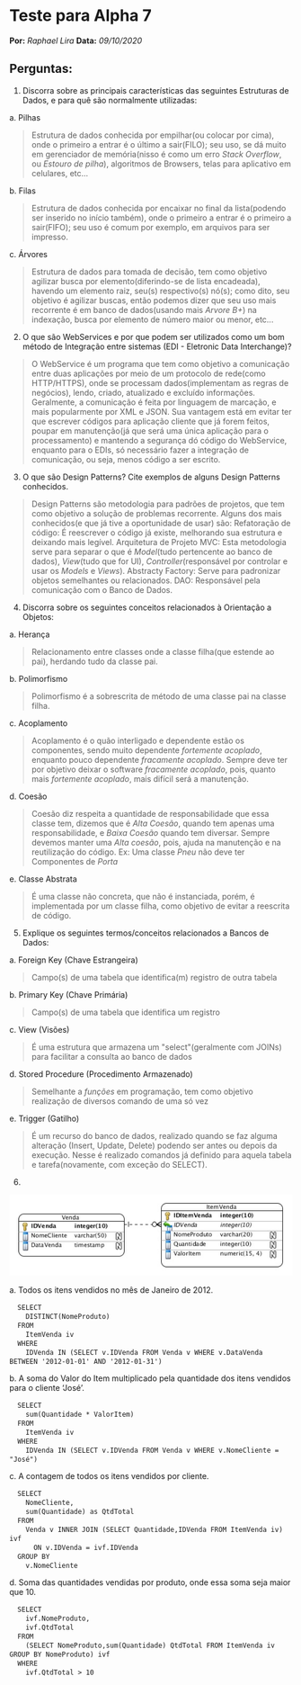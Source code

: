 # Teste para Alpha 7

**Por:** *Raphael Lira*
**Data:** *09/10/2020*


## Perguntas:

1. Discorra sobre as principais características das seguintes Estruturas de Dados, e para quê são normalmente utilizadas:

a.	Pilhas
  > Estrutura de dados conhecida por empilhar(ou colocar por cima), onde o primeiro a entrar é o último a sair(FILO); seu uso, se dá muito em gerenciador de memória(nisso é como um erro *Stack Overflow*, ou *Estouro de pilha*), algoritmos de Browsers, telas para aplicativo em celulares, etc...

b.	Filas
  > Estrutura de dados conhecida por encaixar no final da lista(podendo ser inserido no início também), onde o primeiro a entrar é o primeiro a sair(FIFO); seu uso é comum por exemplo, em arquivos para ser impresso.

c.	Árvores
  > Estrutura de dados para tomada de decisão, tem como objetivo agilizar busca por elemento(diferindo-se de lista encadeada), havendo um elemento raiz, seu(s) respectivo(s) nó(s); como dito, seu objetivo é agilizar buscas, então podemos dizer que seu uso mais recorrente é em banco de dados(usando mais *Arvore B+*) na indexação, busca por elemento de número maior ou menor, etc...

2. O que são WebServices e por que podem ser utilizados como um bom método de Integração entre sistemas (EDI - Eletronic Data Interchange)?
  > O WebService é um programa que tem como objetivo a comunicação entre duas aplicações por meio de um protocolo de rede(como HTTP/HTTPS), onde se processam dados(implementam as regras de negócios), lendo, criado, atualizado e excluído informações. Geralmente, a comunicação é feita por linguagem de marcação, e mais popularmente por XML e JSON.
  > Sua vantagem está em evitar ter que escrever códigos para aplicação cliente que já forem feitos, poupar em manutenção(já que será uma única aplicação para o processamento) e mantendo a segurança dó código do WebService, enquanto para o EDIs, só necessário fazer a integração de comunicação, ou seja, menos código a ser escrito.

3. O que são Design Patterns?  Cite exemplos de alguns Design Patterns conhecidos.
  > Design Patterns são metodologia para padrões de projetos, que tem como objetivo a solução de problemas recorrente.
  > Alguns dos mais conhecidos(e que já tive a oportunidade de usar) são: 
  > Refatoração de código: É reescrever o código já existe, melhorando sua estrutura e deixando mais legível.
  > Arquitetura de Projeto MVC: Esta metodologia serve para separar o que é *Model*(tudo pertencente ao banco de dados), *View*(tudo que for UI), *Controller*(responsável por controlar e usar os *Models* e *Views*).
  > Abstracty Factory: Serve para padronizar objetos semelhantes ou relacionados.
  > DAO: Responsável pela comunicação com o Banco de Dados.

4. Discorra sobre os seguintes conceitos relacionados à Orientação a Objetos:

a.	Herança
  > Relacionamento entre classes onde a classe filha(que estende ao pai), herdando tudo da classe pai.

b.	Polimorfismo
  > Polimorfismo é a sobrescrita de método de uma classe pai na classe filha.

c.	Acoplamento
  > Acoplamento é o quão interligado e dependente estão os componentes, sendo muito dependente *fortemente acoplado*, enquanto pouco dependente *fracamente acoplado*. Sempre deve ter por objetivo deixar o software *fracamente acoplado*, pois, quanto mais *fortemente acoplado*, mais difícil será a manutenção.

d.	Coesão
  > Coesão diz respeita a quantidade de responsabilidade que essa classe tem, dizemos que é *Alta Coesão*, quando tem apenas uma responsabilidade, e *Baixa Coesão* quando tem diversar. Sempre devemos manter uma *Alta coesão*, pois, ajuda na manutenção e na reutilização do código.
  > Ex: Uma classe *Pneu* não deve ter Componentes de *Porta*

e.	Classe Abstrata
  > É uma classe não concreta, que não é instanciada, porém, é implementada por um classe filha, como objetivo de evitar a reescrita de código.


5. Explique os seguintes termos/conceitos relacionados a Bancos de Dados:


a.	Foreign Key (Chave Estrangeira)
  > Campo(s) de uma tabela que identifica(m) registro de outra tabela

b.	Primary Key (Chave Primária)
  > Campo(s) de uma tabela que identifica um registro

c.	View (Visões)
  > É uma estrutura que armazena um "select"(geralmente com JOINs) para facilitar a consulta ao banco de dados

d.	Stored Procedure (Procedimento Armazenado)
  > Semelhante a *funções* em programação, tem como objetivo realização de diversos comando de uma só vez

e.	Trigger (Gatilho)
  > É um recurso do banco de dados, realizado quando se faz alguma alteração (Insert, Update, Delete) podendo ser antes ou depois da execução. Nesse é realizado comandos já definido para aquela tabela e tarefa(novamente, com exceção do SELECT).


6. 

![Imagem fornecida no teste](https://raw.githubusercontent.com/liraRaphael/alpha7-teste/main/bd.jpg)

a.	Todos os itens vendidos no mês de Janeiro de 2012.

```
  SELECT 
    DISTINCT(NomeProduto)
  FROM 
    ItemVenda iv
  WHERE
    IDVenda IN (SELECT v.IDVenda FROM Venda v WHERE v.DataVenda BETWEEN '2012-01-01' AND '2012-01-31')
```

b.	A soma do Valor do Item multiplicado pela quantidade dos itens vendidos para o cliente ‘José’.

```
  SELECT 
    sum(Quantidade * ValorItem)
  FROM 
    ItemVenda iv
  WHERE
    IDVenda IN (SELECT v.IDVenda FROM Venda v WHERE v.NomeCliente = "José")
```

c.	A contagem de todos os itens vendidos por cliente.

```
  SELECT 
    NomeCliente,
    sum(Quantidade) as QtdTotal
  FROM 
    Venda v INNER JOIN (SELECT Quantidade,IDVenda FROM ItemVenda iv) ivf
      ON v.IDVenda = ivf.IDVenda
  GROUP BY
    v.NomeCliente
```

d.	Soma das quantidades vendidas por produto, onde essa soma seja maior que 10.

```
  SELECT 
    ivf.NomeProduto,    
    ivf.QtdTotal
  FROM 
    (SELECT NomeProduto,sum(Quantidade) QtdTotal FROM ItemVenda iv GROUP BY NomeProduto) ivf
  WHERE
    ivf.QtdTotal > 10
```




